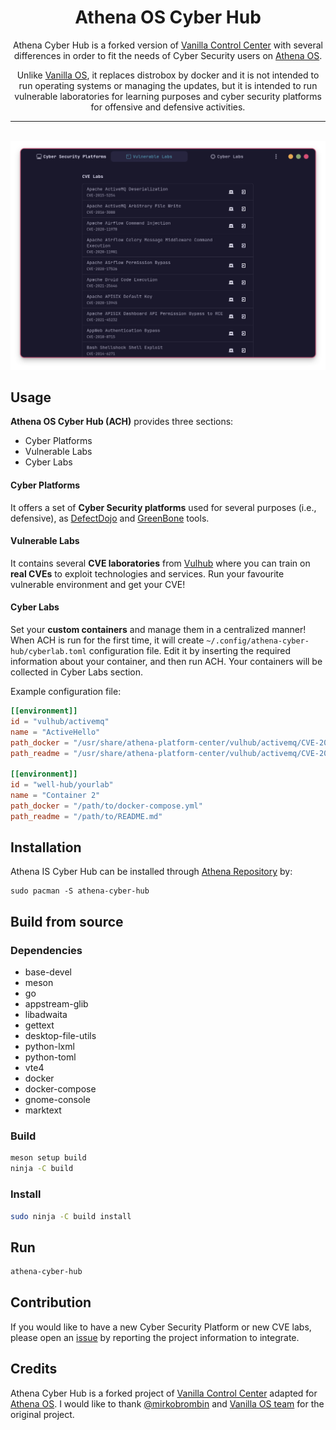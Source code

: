 <div align="center">
    <!--<img src="data/icons/hicolor/scalable/apps/org.athenaos.CyberHub.svg" height="64">-->
    <h1>Athena OS Cyber Hub</h1>
    <p>Athena Cyber Hub is a forked version of <a href="https://github.com/Vanilla-OS/vanilla-control-center">Vanilla Control Center</a> with several differences in order to fit the needs of Cyber Security users on <a href="https://github.com/Athena-OS">Athena OS</a>.</p>
    <p>Unlike <a href="https://github.com/Vanilla-OS">Vanilla OS</a>, it replaces distrobox by docker and it is not intended to run operating systems or managing the updates, but it is intended to run vulnerable laboratories for learning purposes and cyber security platforms for offensive and defensive activities.</p>
    <hr />
</a>
    <br />
    <img src="data/screenshot.png">
</div>

## Usage
**Athena OS Cyber Hub (ACH)** provides three sections:
* Cyber Platforms
* Vulnerable Labs
* Cyber Labs

#### Cyber Platforms
It offers a set of **Cyber Security platforms** used for several purposes (i.e., defensive), as [DefectDojo](https://github.com/DefectDojo/django-DefectDojo) and [GreenBone](https://github.com/greenbone/) tools.

#### Vulnerable Labs
It contains several **CVE laboratories** from [Vulhub](https://github.com/vulhub/vulhub) where you can train on **real CVEs** to exploit technologies and services. Run your favourite vulnerable environment and get your CVE!

#### Cyber Labs
Set your **custom containers** and manage them in a centralized manner! When ACH is run for the first time, it will create `~/.config/athena-cyber-hub/cyberlab.toml` configuration file. Edit it by inserting the required information about your container, and then run ACH. Your containers will be collected in Cyber Labs section.

Example configuration file:
```toml
[[environment]]
id = "vulhub/activemq"
name = "ActiveHello"
path_docker = "/usr/share/athena-platform-center/vulhub/activemq/CVE-2015-5254/docker-compose.yml"
path_readme = "/usr/share/athena-platform-center/vulhub/activemq/CVE-2015-5254/README.md"

[[environment]]
id = "well-hub/yourlab"
name = "Container 2"
path_docker = "/path/to/docker-compose.yml"
path_readme = "/path/to/README.md"
```

## Installation
Athena IS Cyber Hub can be installed through [Athena Repository](https://athena-os.github.io/athena-repository/) by:
```
sudo pacman -S athena-cyber-hub
```

## Build from source
### Dependencies
- base-devel
- meson
- go
- appstream-glib
- libadwaita
- gettext
- desktop-file-utils
- python-lxml
- python-toml
- vte4
- docker
- docker-compose
- gnome-console
- marktext

### Build
```bash
meson setup build
ninja -C build
```

### Install
```bash
sudo ninja -C build install
```

## Run
```bash
athena-cyber-hub
```
## Contribution
If you would like to have a new Cyber Security Platform or new CVE labs, please open an [issue](https://github.com/Athena-OS/athena-cyber-hub/issues/new) by reporting the project information to integrate.

## Credits
Athena Cyber Hub is a forked project of [Vanilla Control Center](https://github.com/Vanilla-OS/vanilla-control-center) adapted for [Athena OS](https://github.com/Athena-OS). I would like to thank [@mirkobrombin](https://github.com/mirkobrombin) and [Vanilla OS team](https://github.com/orgs/Vanilla-OS/people) for the original project.
